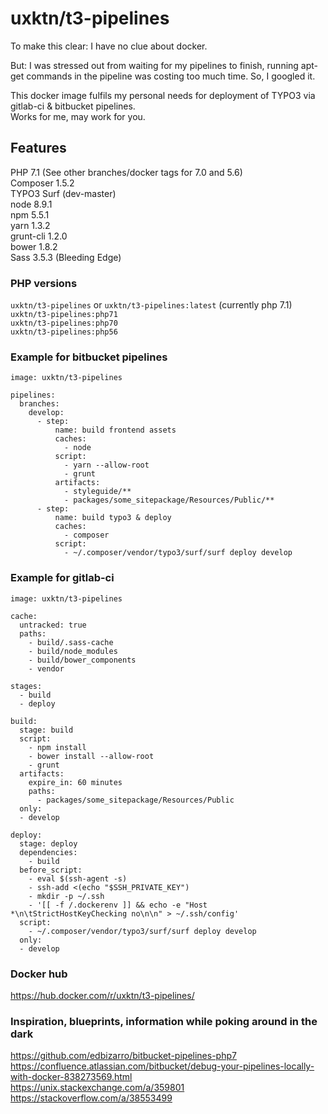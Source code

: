 # uxktn/t3-pipelines

To make this clear: I have no clue about docker. 

But: I was stressed out from waiting for my pipelines to finish, running apt-get commands in the pipeline was costing too much time. So, I googled it.

This docker image fulfils my personal needs for deployment of TYPO3 via gitlab-ci & bitbucket pipelines.  
Works for me, may work for you.

## Features

PHP 7.1 (See other branches/docker tags for 7.0 and 5.6)  
Composer 1.5.2  
TYPO3 Surf (dev-master)  
node 8.9.1  
npm 5.5.1  
yarn 1.3.2  
grunt-cli 1.2.0  
bower 1.8.2  
Sass 3.5.3 (Bleeding Edge)

### PHP versions

`uxktn/t3-pipelines` or `uxktn/t3-pipelines:latest` (currently php 7.1)  
`uxktn/t3-pipelines:php71`  
`uxktn/t3-pipelines:php70`  
`uxktn/t3-pipelines:php56`  

### Example for bitbucket pipelines
```
image: uxktn/t3-pipelines

pipelines:
  branches:
    develop:
      - step:
          name: build frontend assets
          caches:
            - node
          script:
            - yarn --allow-root
            - grunt
          artifacts:
            - styleguide/**
            - packages/some_sitepackage/Resources/Public/**
      - step:
          name: build typo3 & deploy
          caches:
            - composer
          script:
            - ~/.composer/vendor/typo3/surf/surf deploy develop
```

### Example for gitlab-ci
```
image: uxktn/t3-pipelines

cache:
  untracked: true
  paths:
    - build/.sass-cache
    - build/node_modules
    - build/bower_components
    - vendor

stages:
  - build
  - deploy

build:
  stage: build
  script:
    - npm install
    - bower install --allow-root
    - grunt
  artifacts:
    expire_in: 60 minutes
    paths:
      - packages/some_sitepackage/Resources/Public
  only:
  - develop

deploy:
  stage: deploy
  dependencies:
    - build
  before_script:
    - eval $(ssh-agent -s)
    - ssh-add <(echo "$SSH_PRIVATE_KEY")
    - mkdir -p ~/.ssh
    - '[[ -f /.dockerenv ]] && echo -e "Host *\n\tStrictHostKeyChecking no\n\n" > ~/.ssh/config'
  script:
    - ~/.composer/vendor/typo3/surf/surf deploy develop
  only:
  - develop
```

### Docker hub
https://hub.docker.com/r/uxktn/t3-pipelines/

### Inspiration, blueprints, information while poking around in the dark
https://github.com/edbizarro/bitbucket-pipelines-php7  
https://confluence.atlassian.com/bitbucket/debug-your-pipelines-locally-with-docker-838273569.html  
https://unix.stackexchange.com/a/359801  
https://stackoverflow.com/a/38553499  

